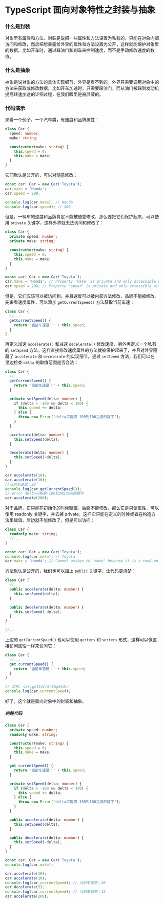# TypeScript 面向对象特性之封装与抽象

### 什么是封装

对象里有属性和方法，封装是说把一些属性和方法设置为私有的，只能在对象内部访问和修改，然后把想暴露给外界的属性和方法设置为公开，这样就能保护对象里的数据。比如开车时，通过踩油门和刹车来控制速度，而不是手动修改速度的数值。

### 什么是抽象

抽象是说对象的方法的具体实现细节，外界是看不到的。外界只需要调用对象中的方法来获取或修改数据。比如开车加速时，只需要踩油门，而从油门被踩到发动机提高转速加速的详细过程，在我们眼里是被屏蔽的。

### 代码演示

来看一个例子，一个汽车类，有速度和品牌属性：

```typescript
class Car {
  speed: number;
  make: string;

  constructor(make: string) {
    this.speed = 0;
    this.make = make;
  }
}
```

它们默认是公开的，可以对随意修改：

```typescript
const car: Car = new Car('Toyota');
car.make = 'Honda';
car.speed = 200;

console.log(car.make); // Honda
console.log(car.speed); // 200
```

但是，一辆车的速度和品牌肯定不能被随意修改，那么要把它们保护起来，可以使用 `private` 关键字，这样外界就无法访问和修改了：

```typescript
class Car {
  private speed: number;
  private make: string;

  constructor(make: string) {
    this.speed = 0;
    this.make = make;
  }
}

const car: Car = new Car('Toyota');
car.make = 'Honda'; // Property 'make' is private and only accessible within class 'Car'.
car.speed = 200; // Property 'speed' is private and only accessible within class 'Car'.
```

但是，它们应该可以被访问到，并且速度可以被内部方法修改，品牌不能被修改。先来看速度属性，可以添加 `getCurrentSpeed()` 方法获取当前车速：

```typescript
class Car {
  //...
  getCurrentSpeed() {
    return '当前车速是：' + this.speed;
  }
}
```

再定义加速 `accelerate()` 和减速 `decelerate()` 修改速度，另外再定义一个私有的 `setSpeed` 方法，这样直接修改速度属性的方法就被保护起来了，并且对外界隐藏了 `accelerate` 和 `decelerate` 的实现细节。通过 `setSpeed` 方法，我们可以在里边检查 `delta` 的取值范围是否合法：

```typescript
class Car {
  //...
  getCurrentSpeed() {
    return '当前车速是：' + this.speed;
  }

  private setSpeed(delta: number) {
    if (delta > -100 && delta < 100) {
      this.speed += delta;
    } else {
      throw new Error('delta只能取-100到100之间的数字');
    }
  }

  accelerate(delta: number) {
    this.setSpeed(delta);
  }

  decelerate(delta: number) {
    this.setSpeed(-delta);
  }
}

car.accelerate(10);
car.accelerate(10);
//当前车速是：20
console.log(car.getCurrentSpeed());
// error delta只能取-100到100之间的数字
car.accelerate(200);
```

对于品牌，它只能在初始化的时候赋值，后面不能修改，那么它是只读属性，可以使用 readonly 关键字，并去掉 private，这样它只能在定义的时候或者在构造方法里赋值，后边就不能修改了，但是可以访问：

```typescript
class Car {
  readonly make: string;
  //...
}

const car: Car = new Car('Toyota');
console.log(car.make); // Toyota
car.make = 'Honda'; // Cannot assign to 'make' because it is a read-only property.
```

方法默认是公开的，我们也可以加上 `public` 关键字，让代码更清楚：

```typescript
class Car {
  //...
  public accelerate(delta: number) {
    this.setSpeed(delta);
  }

  public decelerate(delta: number) {
    this.setSpeed(-delta);
  }
}

//...
```

上边的 `getCurrentSpeed()` 也可以使用 `getters` 和 `setters` 形式，这样可以像直接访问属性一样来访问它：

```typescript
class Car {
  //...
  get currentSpeed() {
    return '当前车速是：' + this.speed;
  }
}

// 之前: car.getCurrentSpeed()
console.log(car.currentSpeed);
```

好了，这个就是面向对象中的封装和抽象。

##### 完整代码

```typescript
class Car {
  private speed: number;
  readonly make: string;

  constructor(make: string) {
    this.speed = 0;
    this.make = make;
  }

  get currentSpeed() {
    return '当前车速是：' + this.speed;
  }

  private setSpeed(delta: number) {
    if (delta > -100 && delta < 100) {
      this.speed += delta;
    } else {
      throw new Error('delta只能取-100到100之间的数字');
    }
  }

  public accelerate(delta: number) {
    this.setSpeed(delta);
  }

  public decelerate(delta: number) {
    this.setSpeed(-delta);
  }
}

const car: Car = new Car('Toyota');
console.log(car.make);

car.accelerate(10);
car.accelerate(10);
console.log(car.currentSpeed); // 当前车速是：20
car.decelerate(5);
console.log(car.currentSpeed); // 当前车速是：15
car.accelerate(200);
```
